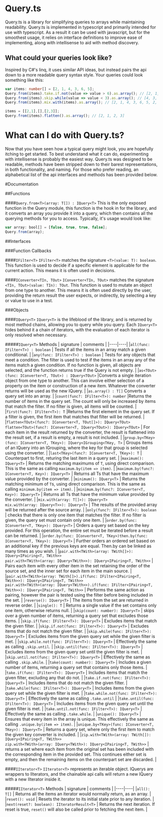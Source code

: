 # Query.ts
Query.ts is a library for simplifying queries to arrays while maintaining readability.
Query.ts is implemented in typescript and primarily intended for use with typescript. As a result it can be used with javascript, but for the smoothest usage, it relies on interface definitions to improve ease of implementing, along with intellisense to aid with method discovery.

## What could your queries look like?
Inspired by C#'s linq, it uses similar API ideas, but instead pairs the api down to a more readable query syntax style. Your queries could look something like this:
```typescript
var items: number[] = [2, 1, 4, 3, 6, 5];
Query.from(items).take.if.not(value => value > 6).as.array(); // [2, 1, 4, 3, 5]
Query.from(items).skip.while(value => value < 3).as.array(); // [4, 3, 6, 5]
Query.from(items).mix.with(items).as.array(); // [2, 1, 4, 3, 6, 5, 2, 1, 4, 3, 6, 5]

items = [[2,1],[],[2,3]];
Query.from(items).flatten().as.array(); // [2, 1, 2, 3]
```

# What can I do with Query.ts?
Now that you have seen how a typical query might look, you are hopefully itching to get started. To best understand what it can do, experimenting with intellisense is probably the easiest way. Query.ts was designed to be readable, methods have been stripped down to their barest representations, in both functionality, and naming. For those who prefer reading, an alphabetical list of the api interfaces and methods has been provided below.

#Documentation

##Functions

####```Query.from<T>(array: T[]) : IQuery<T>```
This is the only exposed function in the Query module, this function is the hook in for the library, and it converts an array you provide it into a query, which then contains all the querying methods for you to access. Typically, it's usage would look like:
```typescript
var array: bool[] = [false, true, true, false];
Query.from(array);
```
##Interfaces

###Function Callbacks

####```IFilter<T>```
```IFilter<T>``` matches the signature ```<T>(value: T): boolean```. This function is used to decide if a specific element is applicable for the current action. This means it is often used in decisions.

####```IConverter<TIn, TOut>```
```IConverter<TIn, TOut>``` matches the signature ```<TIn, TOut>(value: TIn): TOut```. This function is used to mutate an object from one type to another. This means it is often used directly by the user, providing the return result the user expects, or indirectly, by selecting a key or value to use in a test.

###Objects

####```IQuery<T>```
```IQuery<T>``` is the lifeblood of the library, and is returned by most method chains, allowing you to query while you query. Each ```IQuery<T>``` hides behind it a chain of iterators, with the evaluation of each iterator is only resolved when necessary.

#####```IQuery<T>``` Methods
| signature | comments |
|----|----|
|```all(func: IFilter<T>) : boolean``` | Tests if all the items in an array match a given conditional. |
|```any(func: IFilter<T>) : boolean``` | Tests for any objects that meet a condition. The filter is used to test if the items in an array any of the items match a given condition. If no function is given, all objects are selected, and the function returns true if the Query is not empty. |
|```as<TOut>(func: IConverter<T, TOut>) : IQuery<TOut>``` |Converts a single iteration object from one type to another. This can involve either selection of a property on the item or construction of a new item. Whatever the converter returns will be used as the new IQuery. |
|```as.array() : T[]``` Converts a query set into an array. | 
|```count(func?: IFilter<T>): number``` |Returns the number of items in the query set. The count will only be increased by items that match the filter. If no filter is given, all items will be counted. |
|```first(func?: IFilter<T>): T``` |Returns the first element in the query set. If a filter is given, the first item that matches that filter will be returned. |
|```flatten<TOut>(func?: IConverter<T, TOut[]>): IQuery<TOut>```<br>```flatten<TOut>(func?: IConverter<T, IQuery<TOut>): IQuery<TOut>``` | For each item in the result returned by the converter, the result is flattened into the result set, if a result is empty, a result is not included. |
|```group.by<TKey>(func: IConverter<T, TKey>): IQuery<IGrouping<TKey, T>``` | Groups items of an IQuery into an IGrouping, where the key for that group is selected using the converter. |
|```last<TKey>(func?: IConverter<T, TKey>): T``` | Counterpart to first, returing the last item in a query set. |
|```maximum(): IQuery<T>``` | Returns the matching maximums of ```T```, using direct comparison. This is the same as calling ```maximum.by(item => item)```. |
|```maximum.by(func?: IConverter<T, Key>): IQuery<T>``` | Returns all Ts that have the maximum value provided by the converter. |
|```minimum(): IQuery<T>``` | Returns the matching minimum of ```T```s, using direct comparison. This is the same as calling ```minimum.by(item => item)```. |
|```minimum.by(func?: IConverter<T, Key>): IQuery<T>``` | Returns all Ts that have the minimum value provided by the converter. |
|```mix.with(array: T[]>): IQuery<T>```<br>```mix.with(array: IQuery<T>>): IQuery<T>``` | The results of the provided array will be returned after the source array. |
|```only(func?: IFilter<T>): boolean``` | checks that there is only one item that matches the filter. If no filter is given, the query set must contain only one item. |
|```order.by(func: IConverter<T, TKey>): IQuery<T>``` | Orders a query set based on the key provided. For this operation, the entire set must be iterated before a result can be returned. |
|```order.by(func: IConverter<T, TKey>)then.by(func: IConverter<T, TKey>): IQuery<T>``` | Further orders an ordered set based on an additional key if the previous keys are equal. Then.by can be linked as many times as you wish. |
|```pair.with<TWith>(array: TWith[]>): IQuery<IPairing<T, TWith>>```<br>```pair.with<TWith>(array: IQuery<TWith>>): IQuery<IPairing<T, TWith>>``` | Pairs each item with every other item in the set retaining the order of the source set, and the inner set for each item in the main source. |
|```pair.with<TWith>(array: TWith[]>).if(func: IFilter<IPairing<T, TWith>>): IQuery<IPairing<T, TWith>>```<br>```pair.with<TWith>(array: IQuery<TWith>>).if(func: IFilter<IPairing<T, TWith>>): IQuery<IPairing<T, TWith>>``` | Performs the same action as pairing, however the pair is tested using the filter before being included in the set. |
|```reverse(): IQuery<T>``` | The items from the set are returned in reverse order. |
|```single(): T``` | Returns a single value if the set contains only one item, otherwise returns null. |
|```skip(count: number): IQuery<T>``` | skips over a given number of items, returning a query set that excludes those items. |
|```skip.if(func: IFilter<T>): IQuery<T>``` | Excludes items that match the given filter. |
|```skip.if.not(func: IFilter<T>): IQuery<T>``` | Excludes items that do not match the given filter. |
|```skip.while(func: IFilter<T>): IQuery<T>``` | Excludes items from the given query set while the given filter is met. |
|```skip.while.not(func: IFilter<T>): IQuery<T>``` | Effectively the same as calling ```.skip.until```. |
|```skip.until(func: IFilter<T>): IQuery<T>``` | Excludes items from the given query set until the given filter is met. |
|```skip.until.not(func: IFilter<T>): IQuery<T>``` | Effectively the same as calling ```.skip.while```. |
|```take(count: number): IQuery<T>``` | Includes a given number of items, returning a query set that contains only those items. |
|```take.if(func: IFilter<T>): IQuery<T>``` | Includes items that match the given filter, excluding any that do not. |
|```take.if.not(func: IFilter<T>): IQuery<T>``` | Includes items that do not match the given filter. |
|```take.while(func: IFilter<T>): IQuery<T>``` | Includes items from the given query set while the given filter is met. |
|```take.while.not(func: IFilter<T>): IQuery<T>``` | Effectively the same as calling ```.take.until``` |
|```take.until(func: IFilter<T>): IQuery<T>``` | Includes items from the given query set until the given filter is met. |
|```take.until.not(func: IFilter<T>): IQuery<T>``` | Effectively the same as calling ```.take.while```. |
|```unique(): IQuery<T>``` | Ensures that every item in the array is unique. This effectively the same as calling ```.unique.by(item => item)```. |
|```unique.by<TKey>(func: IConverter<T, TKey>): IQuery<T>``` | Returns a query set, where only the first item to match the given key converter is included. |
|```zip.with<TWith>(array: TWith[]): IQuery<IPairing<T, TWith>>```<br>```zip.with<TWith>(array: IQuery<TWith>): IQuery<IPairing<T, TWith>>``` | returns a set where each item from the original set has been included with the corresponding item in the provided set. This continues either set is empty, and then the remaining items on the counterpart set are discarded. |

####```IIterator<T>```
```IIterator<T>``` represents an iterable object. IQuerys are wrappers to IIterators, and the chainable api calls will return a new IQuery with a new IIterator inside it.

#####```IIterator<T>``` Methods
| signature | comments |
|----|----|
|```all(): T[]``` | Returns all the items an iterator would normally return, as an array. |
|```reset(): void``` | Resets the iterator to its initial state prior to any iteration. |
|```next(reset?: boolean): IIteratorResult<T>``` | Returns the next iteration. If reset is true, ```reset()``` will also be called prior to fetching the next item. |
